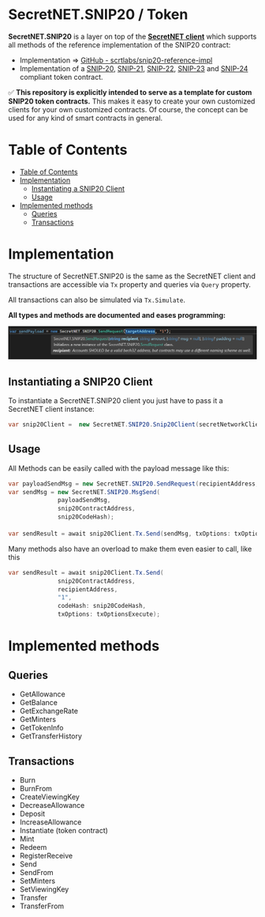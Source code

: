 # SecretNET.SNIP20 / Token
**SecretNET.SNIP20** is a layer on top of the [**SecretNET client**](https://github.com/0xxCodemonkey/SecretNET) which supports all methods of the reference implementation of the SNIP20 contract:
- Implementation => [GitHub - scrtlabs/snip20-reference-impl](https://github.com/scrtlabs/snip20-reference-impl)
- Implementation of a [SNIP-20](https://github.com/SecretFoundation/SNIPs/blob/master/SNIP-20.md), [SNIP-21](https://github.com/SecretFoundation/SNIPs/blob/master/SNIP-21.md), [SNIP-22](https://github.com/SecretFoundation/SNIPs/blob/master/SNIP-22.md), [SNIP-23](https://github.com/SecretFoundation/SNIPs/blob/master/SNIP-23.md) and [SNIP-24](https://github.com/SecretFoundation/SNIPs/blob/master/SNIP-24.md) compliant token contract.

:white_check_mark: **This repository is explicitly intended to serve as a template for custom SNIP20 token contracts.** 
This makes it easy to create your own customized clients for your own customized contracts.
Of course, the concept can be used for any kind of smart contracts in general.

# Table of Contents
- [Table of Contents](#table-of-contents)
- [Implementation](#implementation)
  - [Instantiating a SNIP20 Client](#instantiating-a-snip20-client)
  - [Usage](#usage)
- [Implemented methods](#implemented-methods)
  - [Queries](#queries)
  - [Transactions](#transactions)

# Implementation
The structure of SecretNET.SNIP20 is the same as the SecretNET client and transactions are accessible via ```Tx``` property and queries via ```Query``` property.

All transactions can also be simulated via ```Tx.Simulate```.

**All types and methods are documented and eases programming:**

![](resources/VS_IntelliSense.png)

## Instantiating a SNIP20 Client
To instantiate a SecretNET.SNIP20 client you just have to pass it a SecretNET client instance:

```  csharp
var snip20Client =  new SecretNET.SNIP20.Snip20Client(secretNetworkClient);
```
## Usage
All Methods can be easily called with the payload message like this:

```  csharp
var payloadSendMsg = new SecretNET.SNIP20.SendRequest(recipientAddress, "1");
var sendMsg = new SecretNET.SNIP20.MsgSend(
              payloadSendMsg, 
              snip20ContractAddress, 
              snip20CodeHash);
              
var sendResult = await snip20Client.Tx.Send(sendMsg, txOptions: txOptionsExecute);
```
Many methods also have an overload to make them even easier to call, like this

```  csharp
var sendResult = await snip20Client.Tx.Send(
              snip20ContractAddress, 
              recipientAddress, 
              "1", 
              codeHash: snip20CodeHash, 
              txOptions: txOptionsExecute);
```
# Implemented methods
## Queries
- GetAllowance
- GetBalance
- GetExchangeRate
- GetMinters
- GetTokenInfo
- GetTransferHistory

## Transactions
- Burn
- BurnFrom
- CreateViewingKey
- DecreaseAllowance
- Deposit
- IncreaseAllowance
- Instantiate (token contract)
- Mint
- Redeem
- RegisterReceive
- Send
- SendFrom
- SetMinters
- SetViewingKey
- Transfer
- TransferFrom
